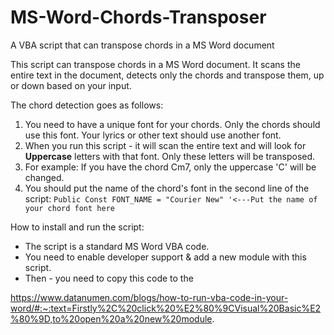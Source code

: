 # MS-Word-Chords-Transposer
A VBA script that can transpose chords in a MS Word document

This script can transpose chords in a MS Word document. It scans the entire text in the document, detects only 
the chords and transpose them, up or down based on your input.

The chord detection goes as follows:
1. You need to have a unique font for your chords. Only the chords should use this font. 
Your lyrics or other text should use another font.
2. When you run this script - it will scan the entire text and will look for **Uppercase** letters with that font.
Only these letters will be transposed.
3. For example: If you have the chord Cm7, only the uppercase 'C' will be changed.
4. You should put the name of the chord's font in the second line of the script:
`Public Const FONT_NAME = "Courier New" '<---Put the name of your chord font here`

How to install and run the script:
* The script is a standard MS Word VBA code.
* You need to enable developer support & add a new module with this script.
* Then - you need to copy this code to the 


https://www.datanumen.com/blogs/how-to-run-vba-code-in-your-word/#:~:text=Firstly%2C%20click%20%E2%80%9CVisual%20Basic%E2%80%9D,to%20open%20a%20new%20module. 

